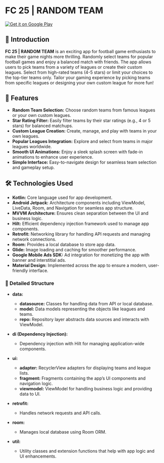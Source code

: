 # FC 25 | RANDOM TEAM

[![Get it on Google Play](https://upload.wikimedia.org/wikipedia/commons/7/78/Google_Play_Store_badge_EN.svg)](https://play.google.com/store/apps/details?id=com.rfootballclubrfc)

## 🚀 Introduction

**FC 25 | RANDOM TEAM** is an exciting app for football game enthusiasts to make their game nights more thrilling. Randomly select teams for popular football games and enjoy a balanced match with friends. The app allows users to pick teams from a variety of leagues or create their custom leagues. Select from high-rated teams (4-5 stars) or limit your choices to the top-tier teams only. Tailor your gaming experience by picking teams from specific leagues or designing your own custom league for more fun!

## 🎯 Features

- **Random Team Selection:** Choose random teams from famous leagues or your own custom leagues.
- **Star Rating Filter:** Easily filter teams by their star ratings (e.g., 4 or 5 stars) for balanced matchups.
- **Custom League Creation:** Create, manage, and play with teams in your own leagues.
- **Popular Leagues Integration:** Explore and select from teams in major leagues worldwide.
- **Smooth UI Animations:** Enjoy a sleek splash screen with fade-in animations to enhance user experience.
- **Simple Interface:** Easy-to-navigate design for seamless team selection and gameplay setup.

## 🛠 Technologies Used

- **Kotlin:** Core language used for app development.
- **Android Jetpack:** Architecture components including ViewModel, LiveData, Room, and Navigation for seamless app structure.
- **MVVM Architecture:** Ensures clean separation between the UI and business logic.
- **Hilt:** Efficient dependency injection framework used to manage app components.
- **Retrofit:** Networking library for handling API requests and managing network connections.
- **Room:** Provides a local database to store app data.
- **Glide:** Image loading and caching for smoother performance.
- **Google Mobile Ads SDK:** Ad integration for monetizing the app with banner and interstitial ads.
- **Material Design:** Implemented across the app to ensure a modern, user-friendly interface.


### 📂 Detailed Structure

- **data:**
  - **datasource:** Classes for handling data from API or local database.
  - **model:** Data models representing the objects like leagues and teams.
  - **repo:** Repository layer abstracts data sources and interacts with ViewModel.
  
- **di (Dependency Injection):**
  - Dependency injection with Hilt for managing application-wide components.

- **ui:**
  - **adapter:** RecyclerView adapters for displaying teams and league lists.
  - **fragment:** Fragments containing the app’s UI components and navigation logic.
  - **viewmodel:** ViewModel for handling business logic and providing data to UI.

- **retrofit:**
  - Handles network requests and API calls.

- **room:**
  - Manages local database using Room ORM.

- **util:**
  - Utility classes and extension functions that help with app logic and UI enhancements.
